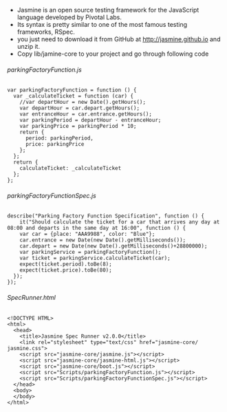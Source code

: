 - Jasmine is an open source testing framework for the JavaScript language developed by Pivotal Labs. 
- Its syntax is pretty similar to one of the most famous testing frameworks, RSpec.
- you just need to download it from GitHub at http://jasmine.github.io and unzip it. 
- Copy lib/jamine-core to your project and go through following code

###### parkingFactoryFunction.js
```
var parkingFactoryFunction = function () {
  var _calculateTicket = function (car) {
    //var departHour = new Date().getHours();
    var departHour = car.depart.getHours();
    var entranceHour = car.entrance.getHours();
    var parkingPeriod = departHour - entranceHour;
    var parkingPrice = parkingPeriod * 10;
    return {
      period: parkingPeriod,
      price: parkingPrice
    };
  };
  return {
    calculateTicket: _calculateTicket
  };
};
```
###### parkingFactoryFunctionSpec.js
```
describe("Parking Factory Function Specification", function () { 
	it("Should calculate the ticket for a car that arrives any day at 08:00 and departs in the same day at 16:00", function () {         
	var car = {place: "AAA9988", color: "Blue"};
	car.entrance = new Date(new Date().getMilliseconds());
    car.depart = new Date(new Date().getMilliseconds()+28800000);
    var parkingService = parkingFactoryFunction();
    var ticket = parkingService.calculateTicket(car);
    expect(ticket.period).toBe(8);
    expect(ticket.price).toBe(80);
  }); 
});
```
###### SpecRunner.html
```
<!DOCTYPE HTML>
<html>
  <head>
    <title>Jasmine Spec Runner v2.0.0</title>
    <link rel="stylesheet" type="text/css" href="jasmine-core/
jasmine.css">
    <script src="jasmine-core/jasmine.js"></script>
    <script src="jasmine-core/jasmine-html.js"></script>
    <script src="jasmine-core/boot.js"></script>
    <script src="Scripts/parkingFactoryFunction.js"></script>
    <script src="Scripts/parkingFactoryFunctionSpec.js"></script>    
  </head>
  <body>
  </body>
</html>
```

